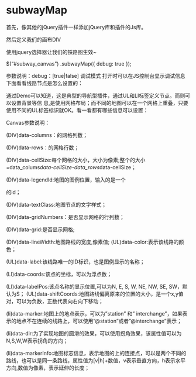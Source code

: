 # subwayMap
首先，像其他的jQuery插件一样添加jQuery库和插件的Js库。

<script src="res/newjs/jquery-1.2.6.js" type="text/javascript"></script>
<script src="res/newjs/index_new.js?v=20101208"  type="text/javascript"></script>

然后定义我们的画布DIV

<div id = “subway_canvas”></div>

使用jquery选择器让我们的铁路图生效~

$(“#subway_canvas”) .subwayMap({ debug: true });

参数说明：debug：[true|false] 调试模式  打开时可以在JS控制台显示调试信息
下面看看线路节点是怎么设置的：

通过Demo可以知道，这是典型的导航型插件，通过UL和LI标签定义节点。而<canvas>则可以设置背景等信 息,<canvas>是使用网格布局；而不同的地图可以在一个网格上重叠，只要使用不同的UL标签标识就OK。看一看都有哪些信息可以设置：

Canvas参数说明：

(DIV)data-columns：<canvas>的网格列数；

(DIV)data-rows：<canvas>的网格行数；

(DIV)data-cellSize:每个网格的大小，大小为像素;整个<canvas>的大小=data_colums*data-cellSize-data_rows*data-cellSize；

(DIV)data-legendId:地图的图例位置，输入的是一个<div>的id；

(DIV)data-textClass:地图节点的文字样式；

(DIV)data-gridNumbers：是否显示网格的行列数；

(DIV)data-grid:是否显示网格;

(DIV)data-lineWidth:地图路线的宽度,像素值;
(UL)data-color:表示该线路的颜色；

(UL)data-label:该线路唯一的ID标识，也是图例显示的名称；

(LI)data-coords:该点的坐标，可以为浮点数；

(LI)data-labelPos:该点名称的显示位置,可以为N, E, S, W, NE, NW, SE, SW，默认为S；
(UL)data-shiftCoords:地图路线偏离原来的位置的大小，是一个x,y值对，可以为负数，正数代表向右向下移动；

(li)data-marker:地图上的地点表示，可以为”station” 和” interchange”，如果表示的地点不在连续的线路上，可以使用”@station”或者”@interchange”表示；

(li)data-dir:为了实现地图的圆滑的效果，可以使用拐角效果，该属性值可以为N,S,W,W表示拐角的方向；


(li)data-markerInfo:地图标志信息，表示地图的上的连接点，可以是两个不同的路线，也可以是同一条路线，属性值为[v|h]+数值，v表示垂直方向，h表示水平方向,数值为像素，表示延伸的长度；
